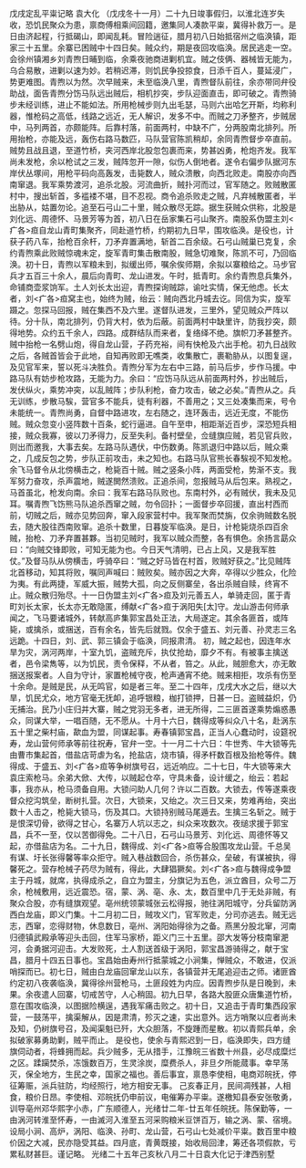 戊戌定乱平粜记略
    袁大化
    （戊戌冬十一月）二十九日竣事假归，以淮北连岁失收，恐饥民聚众为患，禀商傅相乘间回籍，邀集同人凑款平粜，冀得补救万一。是日由济起程，行抵碣山，即闻乱耗。冒险遄征，腊月初八日始抵宿州之临涣镇，距家三十五里。余寨已困贼中十四日矣。贼众约，期是夜回攻临涣。居民逃走一空。会徐州镇湘乡刘青煦日晡到临，余乘夜驰商进剿机宜。贼之伎俩、器械皆无能为，乌合易散，进剿以速为妙。若稍迟滞，则饥民争投掠食，日添千百人，蔓延浸广，势更难图。青煦以为然。次早贼来，未至临涣八里，青煦督队前往，余亦带同弁役助战，面告青煦分饬马队远出贼后，相机抄突，步队迎面直击，即可破之。青煦骑步未经训练，进止不能如法。所用枪械步则九出毛瑟，马则六出哈乞开斯，均称利器，惟枪码之高低，线路之远近，无人解识，发多不中。而贼之刀矛整齐，步贼居中，马列两首，亦颇能阵。后靠村落，前面两村，中缺不广，分两股南北排列。所用抬枪，亦能及远，轰伤右路马数匹，马队营官陈凯稍却，余同青煦督步卒直前。贼势且战且退，至道竹桥，夹河西岸北股忽包裹而来，势甚凶勇，枪炮齐发。我军尚未发枪，余以枪试之三发，贼阵忽开一隙，似伤人倒地者。遂令右偏步队据河东岸伏丛塚间，用枪平码向高轰发，击毙数人，贼众溃散，向西北败走。南股亦向西南窜退。我军乘势渡河，追杀北股。河流曲折，贼扑河而过，官军随之。败贼散匿村中，搜出斩首，多褴褛不堪，目不忍视。商令追杀败走之贼，凡弃械散匿者，半出胁从，姑置勿论。追至石弓山二十里，贼众散尽无踪。据生获贼众供称，北股是刘化远、周德怀、马景芳等为首，初八日在岳家集石弓山聚齐。南股系伪盟主刘<疒各>疸自龙山青町集聚齐，同赴道竹桥，约期初九日早，围攻临涣。是役也，计获子药八车，抬枪百余杆，刀矛弃置满地，斩首二百余级。石弓山贼巢已克复，余约青煦乘此败贼惊魂未定，旋军青町集击散南股，贼急切难聚，陈凯不可，乃回临涣。初十日，青煦以军粮未到，拟缓出师，嘱余俟师期，余拟以寨粮给之。马步官兵才五百三十余人，晨后向青町、龙山进发。午时，抵青町。余约青煦息兵集外，命铺商壶浆饷军。土人刘长太出迎，青煦探询贼踪，谕吐实情，保无他虑。长太者，刘<疒各>疸窝主也，始终为贼，绐云：贼向西北丹城去讫。同信为实，旋军蹑之。忽探马回报，贼在集西不及六里。遂督队进发，三里外，望见贼众严阵以待。分十队，南北排列，仍背大村，依为后蔽。前面两村中缺里许，防我抄突，颇得地势。众约五千余人，四路。成群结队而来者，复络绎不绝。旗帜刀矛甚整齐。贼中抬枪一名劈山炮，得自龙山营，子药充裕，间有快枪及六出手枪。初九日战败之后，各贼首皆会于此地，自知再败即无噍类，收集散亡，裹勒胁从，以图复逞，及见官军来，誓以死斗决胜负。青煦分军为左右中三路，前马后步，步作马援。中路马队有妨步枪攻路，无能为力。余曰：“应饬马队远从前面两村外，抄出贼后，发伏纵火，乘势冲突，以乱贼阵；步队利枪，奋力攻击，破之必矣。”青煦从之。兵无训练，步散马騃，营官多不能兵，徒有利器，不善用之；又三处凑集而来，号令未能统一。青煦尚勇，自督中路进攻，左右随之，连环轰击，远近无度，不能伤贼。贼众忽变小竖阵数十百条，蛇行逼进。自午至申，相距渐近百步，深恐短兵相接，贼众我寡，彼以刀矛得力，反至失利。备村壁垒，佥缝旗应贼，若见官兵败，则出而邀我，大事去矣。左路马队遇伏，中伤数勇。陈凯退归中路以后，贼众乘之，几成反包之势，步队正前攻击，未之知也。右路马队官熊长春騃视不知发枪。余飞马督令从北傍横击之，枪毙百十贼。贼之竖条小阵，两面受枪，势渐不支。我军努力奋攻，杀声震地，贼遂閧然溃败。正追杀间，忽报贼马从后包来。熟视之，马首虽北，枪发向南。余曰：我军右路马队败也。东南村外，必有贼伏，我未及见耳。嘱青煦飞饬熊马队追杀西窜之贼，勿令回扑；一面督步卒回援，直出村西而前，切贼之后，贼亦见势回奔，窜入段家营村中。我军聚而焚旃，仅余驹贼数名脱去，随大股往西南败窜。追杀十数里，日暮旋军临涣。是日，计枪毙烧杀四百余贼，抬枪、刀矛弃置甚夥。当初见贼时，我军以贼众而整，各有惧色。余扬言勗众曰：“向贼交锋即败，可知无能为也。今日天气清明，已占上风，又是我军胜仗。”及督马队从傍横击，呼骑卒曰：“贼之好马皆在村首，败贼好获之。”比见贼阵北首移动，知其将败，嘱同声喊曰：贼败矣。贼亦因之大奔，卒得以少胜众，化险为夷。有此两捷，军威大振，贼势大孤，向之反侧寨垒，各出杀贼自赎，终宵不止。贼众散归殆尽。十一日伪盟主刘<疒各>疸及刘元善五人，单骑走回，匿于青町刘长太家，长太亦无敢隐匿，缚献<疒各>疸于涡阳失[太]守。龙山游击何师承闻之，飞马要诸城外，转献高庐集郭宝昌处正法，大局遂定。其余各匪首，或阵毙，或擒杀，或捆送，百有余名，皆先后就戮。仅余于盛五、刘元善、孙灵志三名远跪。十四日，刘、武、郭三镇会于临涣，同报肃清。
    初，贼之起也，因连年水旱为灾，涡河两岸，十室九饥，盗贼充斥，执仗抢劫，靡夕不有。有被事主擒送者，邑令梁雋等，以为饥民，责令保释，不从者，笞之。从此，贼胆愈大，亦无敢捆送报案者。人自为守计，家置枪械守夜，枪声通宵不绝。贼来相拒，攻杀有伤至十余命。是贼是民，从无鸣官，如是者三年。至二十四年，戊戌大水之后，继以大旱，饥民尤众，地方官毫无抚卹，追呼银粮，枷打锁押，日甚一日。盗贼益炽，仍无捕治。民乃小庄归并大寨，贼之党羽无多者，进无所得，二三匪首遂乘势煽惑愚众，同谋大举，一唱百随，无不愿从。十月十六日，魏得成等纠众八十名，赴涡东五十里之柴村庙，歃血为盟，同谋起事。寿春镇郭宝昌，正当人心蠢动时，设筵祝寿，龙山营何师承等前往祝寿，官弁一空。十一月二十六日：牛世秀、牛大锁等先由曹市集起首，借盐店苛虐为名，抢盐店，烧市镇，得矛杆数百根及抬枪等件。魏得成、于盛五、刘<疒各>疸等争树旗号召，远近响应。二十七日，牛大锁等来大袁庄索枪马。余弟大俽、大传，以贼起仓卒，守具未备，设计缓之，绐云：若起事，我亦从，枪马须备自用。大锁问助人几何？许以二百数。大锁去，传等遂乘夜督众挖沟筑垒，断树扎营。次日，大锁来，又绐之。次三日又来，势难再绐，突出数十人击之，枪毙大锁马，伤及其口。大锁持别贼马尾遁去。生擒三名斩之。贼于是恨深切骨，欲得之甘心，名寨万人坑以志之，纠众来攻数次。夜缒求援于郭宝昌，兵不一至，仅以苦御得免。二十八日，石弓山马景芳、刘化远、周德怀等又起，亦借盐店为名。二十九日，魏得成、刘<疒各>疸等合股围攻龙山营。千总吴有谋、圩长张得馨等率众拒守。贼入巷战数回合，杀伤甚众，垒破，有谋被执，得馨死之。营存枪械子药尽为贼有，得此，大肆猖獗矣。刘<疒各>疸与魏得成争盟主于丹城，就席，执得成杀之，自立为盟主，分旗记为五色，派立酋目，众号二万余，枪械敷用，远近震恐。宿，蒙、涡、亳、永、太，数百里中几于无处非贼，有聚众合股，亦有缝旗观望。亳州统领蒙城张云松得报，驰往涡阳城守，分兵留防涡西白龙庙，即义门集。十二月初二日，贼攻义门，官军败走，分司亦逃去。贼无远志，西窜，恋得财物，休息数日，亳州、涡阳始得徐为之备。燕黑分股北窜，河南归德镇武殿承等迎头击回，住军马家桥，距义门三十五里。邵大发等分枝南窜淝河，会勇据河迎击。大发败死，土人割送首级于涡阳，郭宝昌游骑得之，献于宝昌，腊月十四五日事也。宝昌始由寿州行抵蒙城之小涧集，惮贼众，不敢进，仅派哨探而已。初七日，贼由白龙庙回窜龙山以东，各镇营并无尾追迎击之师。诸匪酋约定初八夜袭临涣，冀得徐州营枪马，土匪段姓为内应。因青煦步队是日晚到，未果。余夜遣人回寨，切戒苦守，人心稍固。初九日早，各路大股匪众唐集道竹桥，意在围攻临涣，以图据险横逞，遇我军痛击败之。初十日，又追击于青町集西段家营，一鼓荡平，擒渠解从，因是肃清，殄灭之速，实出意外。远方哨聚以应者尚未及知，仍树旗号召，及闻渠魁已歼，大众胆落，不旋踵而星散。初以青熙兵单，余拟破家募勇助剿，贼平而止。
    是役也，使余与青熙迟到一日，临涣即失，四方缝旗伺动者，将蜂拥而起。兵少贼多，无从措手，江豫皖三省数十州县，必尽成糜烂之区。蹂躏焚杀，冻饿数百万，生灵涂炭，糜费杀人，非旦夕所能蒇事。幸早荡灭，保全地方，生民之幸，国家之福也。善后事宜，禀恳李使相，电商邓皖抚，停征筹赈，派兵驻防，均经照行，地方相安无事。
    己亥春正月，民间凋残甚，人相食，粮价日昂。李使相、邓皖抚仍申前议，电催筹办平粜。遂檄知县泰安张敬勇，训导亳州邓华熙字小赤，广东顺德人，光绪廿二年-廿五年任皖抚。陈保勤等，一由涡河转淮至怀寿，一由滅河入淮至五河采购粮米豆饼百万，输之涡、蒙、宿境。设局小涧、高炉，涡阳、临涣、孙町、龙山营，石弓山七处减价平粜。数百里中粮价因之大减，民亦隐受其益。四月底，青黄既接，始收局回津，筹还各项假款，亏累私财甚巨。谨记略。
    光绪二十五年己亥秋八月二十日袁大化记于津西别墅

